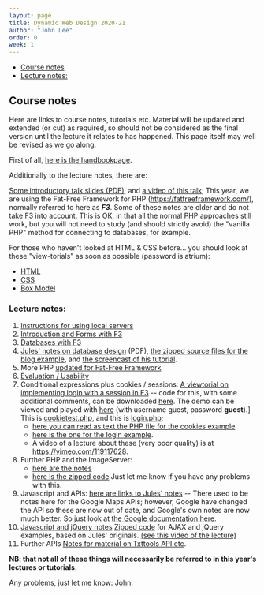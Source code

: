```yaml
---
layout: page
title: Dynamic Web Design 2020-21
author: "John Lee"
order: 0
week: 1
---
```


-   [Course notes](#course-notes)
-   [Lecture notes:](#lecture-notes)

## Course notes

Here are links to course notes, tutorials etc. Material will be updated
and extended (or cut) as required, so should not be considered as the
final version until the lecture it relates to has happened. This page
itself may well be revised as we go along.

First of all, [here is the handbookpage](http://digital.eca.ed.ac.uk/ddmhandbook/category/dynamic-web-design-p00177/).

Additionally to the lecture notes, there are:

[Some introductory talk slides (PDF)](pdf/DWD-intro14.pdf), and [a video of this talk](https://vimeo.com/125231197); This year, we are using the Fat-Free Framework for PHP (<https://fatfreeframework.com/>), normally referred to here as **_F3_**. Some of these notes are older and do not take F3 into account. This is OK, in that all the normal PHP approaches still work, but you
will not need to study (and should strictly avoid) the "vanilla PHP"
method for connecting to databases, for example.

For those who haven't looked at HTML & CSS before... you should look at
these "view-torials" as soon as possible (password is atrium):

-   [HTML](https://vimeo.com/109699027)
-   [CSS](https://vimeo.com/110455453)
-   [Box Model](https://vimeo.com/111536732)

### Lecture notes:

1.  [Instructions for using local servers](additional.html)
2.  [Introduction and Forms with F3](IntroAndFormsWithF3.html "Intro and Forms")
3.  [Databases with F3](DatabasesWithF3.html "DBs with PHP")
4.  [Jules' notes on database design](pdf/jr_DWD_dbdesign.pdf) (PDF), [the zipped source files for the blog example](zip/jr_blog2.zip), and [the screencast of his tutorial](https://vimeo.com/85351919).
5.  More PHP [updated for Fat-Free Framework](conditionalsPHP+F3.html)
6.  [Evaluation / Usability](EvaluationNotes.html)
7.  Conditional expressions plus cookies / sessions: [A viewtorial on implementing login with a session in F3](https://vid-linker-dev.eca.ed.ac.uk/linker.html?v=1_b1dg98o6%7C1_ztas5fkg%7C32599141%7C2010292&p=0&cv=1_b1dg98o6%7C1_ztas5fkg%7C32599141%7C2010292&cp=0)
    \-- code for this, with some additional comments, can be downloaded
    [here](https://github.com/Edinburgh-College-of-Art/dynamic-web-design/releases/download/0.1.0/FFF-SimpleExample.zip). The demo can be viewed and played
    with [here](https://playground.eca.ed.ac.uk/~jlee/fatfree/FFF-SimpleExampleS/)
    (with username guest, password **guest**).] This is [cookietest.php](http://playground.eca.ed.ac.uk/~jlee/test/cookietest.php), and this is [login.php](http://playground.eca.ed.ac.uk/~jlee/test/login.php);
    - [here you can read as text the PHP file for the cookies example](php/cookietest.txt)
    - [here is the one for the login example](php/login.txt).
    - A video of a lecture about these (very poor quality) is at <https://vimeo.com/119117628>.
8.  Further PHP and the ImageServer:
    -   [here are the notes](PHP-F3-ImageServer.html)
    -   [here is the zipped code](https://github.com/Edinburgh-College-of-Art/dynamic-web-design/releases/download/0.1.0/FFF-ImageServer.zip) Just let me know if you have any problems with this.
9.  Javascript and APIs: [here are links to Jules' notes](http://ddm.ace.ed.ac.uk/dynamic/apiflickr.html) --
     There used to be notes here for the Google Maps APIs; however, Google have changed the API so these are now out of date, and Google's own notes are now much better. So just look at [the Google documentation here](https://developers.google.com/maps/documentation/javascript/).
10. [Javascript and jQuery notes](DWD-JS-jQ-notes.html)
    [Zipped code](zip/AJAX.zip) for AJAX and jQuery examples, based on
    Jules' originals. [(see this video of the lecture)](https://vimeo.com/121459052>.)
11. Further APIs [Notes for material on Txttools API etc](APInotesJL.html).

**NB: that not all of these things will necessarily be referred to in
this year's lectures or tutorials.**

Any problems, just let me know: [John](mailto:J.Lee@ed.ac.uk).
